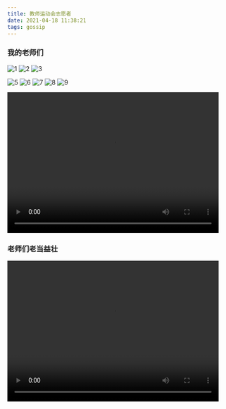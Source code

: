 ```yaml
---
title: 教师运动会志愿者
date: 2021-04-18 11:38:21
tags: gossip
---
```


### 我的老师们

![1](/assets/athletic/1.jpg)
![2](/assets/athletic/2.jpg)
![3](/assets/athletic/3.jpg)
<!-- ![4](/assets/athletic/4.jpg) -->
![5](/assets/athletic/5.jpg)
![6](/assets/athletic/6.jpg)
![7](/assets/athletic/7.jpg)
![8](/assets/athletic/8.jpg)
![9](/assets/athletic/9.jpg)


<video width="480" height="320" controls>
<source src="/assets/athletic/spoon.mp4">
</video>


### 老师们老当益壮
<video width="480" height="320" controls>
<source src="/assets/athletic/balloon.mp4">
</video>

